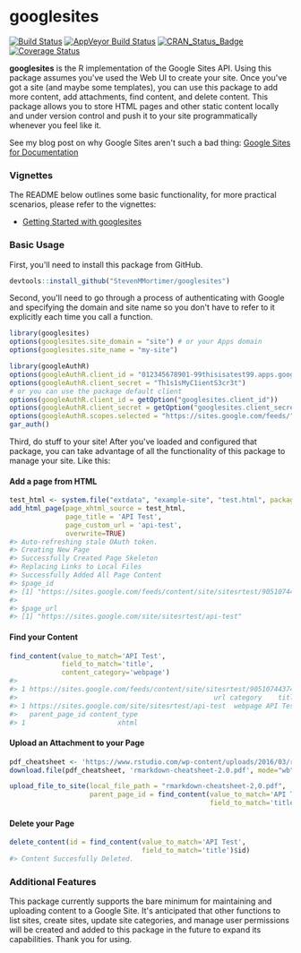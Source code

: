 
googlesites
===========

[![Build Status](https://travis-ci.org/StevenMMortimer/googlesites.svg?branch=master)](https://travis-ci.org/StevenMMortimer/googlesites) [![AppVeyor Build Status](https://ci.appveyor.com/api/projects/status/github/StevenMMortimer/googlesites?branch=master&svg=true)](https://ci.appveyor.com/project/StevenMMortimer/googlesites) [![CRAN\_Status\_Badge](http://www.r-pkg.org/badges/version/googlesites)](http://cran.r-project.org/package=googlesites) [![Coverage Status](https://codecov.io/gh/StevenMMortimer/googlesites/branch/master/graph/badge.svg)](https://codecov.io/gh/StevenMMortimer/googlesites?branch=master)

**googlesites** is the R implementation of the Google Sites API. Using this package assumes you've used the Web UI to create your site. Once you've got a site (and maybe some templates), you can use this package to add more content, add attachments, find content, and delete content. This package allows you to store HTML pages and other static content locally and under version control and push it to your site programmatically whenever you feel like it.

See my blog post on why Google Sites aren't such a bad thing: [Google Sites for Documentation](https://stevenmortimer.com/google-sites-for-documentation/)

### Vignettes

The README below outlines some basic functionality, for more practical scenarios, please refer to the vignettes:

-   [Getting Started with googlesites](https://rawgit.com/StevenMMortimer/googlesites/master/vignettes/getting-started-with-googlesites.html)

### Basic Usage

First, you'll need to install this package from GitHub.

``` r
devtools::install_github("StevenMMortimer/googlesites")
```

Second, you'll need to go through a process of authenticating with Google and specifying the domain and site name so you don't have to refer to it explicitly each time you call a function.

``` r
library(googlesites)
options(googlesites.site_domain = "site") # or your Apps domain
options(googlesites.site_name = "my-site")

library(googleAuthR)
options(googleAuthR.client_id = "012345678901-99thisisatest99.apps.googleusercontent.com")
options(googleAuthR.client_secret = "Th1s1sMyC1ientS3cr3t")
# or you can use the package default client
options(googleAuthR.client_id = getOption("googlesites.client_id"))
options(googleAuthR.client_secret = getOption("googlesites.client_secret"))
options(googleAuthR.scopes.selected = "https://sites.google.com/feeds/")
gar_auth()
```

Third, do stuff to your site! After you've loaded and configured that package, you can take advantage of all the functionality of this package to manage your site. Like this:

#### Add a page from HTML

``` r
test_html <- system.file("extdata", "example-site", "test.html", package="googlesites")
add_html_page(page_xhtml_source = test_html,
              page_title = 'API Test',
              page_custom_url = 'api-test',
              overwrite=TRUE)
#> Auto-refreshing stale OAuth token.
#> Creating New Page
#> Successfully Created Page Skeleton
#> Replacing Links to Local Files
#> Successfully Added All Page Content
#> $page_id
#> [1] "https://sites.google.com/feeds/content/site/sitesrtest/9051074437493288219"
#> 
#> $page_url
#> [1] "https://sites.google.com/site/sitesrtest/api-test"
```

#### Find your Content

``` r
find_content(value_to_match='API Test', 
             field_to_match='title', 
             content_category='webpage')
#>                                                                           id
#> 1 https://sites.google.com/feeds/content/site/sitesrtest/9051074437493288219
#>                                                 url category    title
#> 1 https://sites.google.com/site/sitesrtest/api-test  webpage API Test
#>   parent_page_id content_type
#> 1                       xhtml
```

#### Upload an Attachment to your Page

``` r
pdf_cheatsheet <- 'https://www.rstudio.com/wp-content/uploads/2016/03/rmarkdown-cheatsheet-2.0.pdf'
download.file(pdf_cheatsheet, 'rmarkdown-cheatsheet-2.0.pdf', mode="wb")

upload_file_to_site(local_file_path = "rmarkdown-cheatsheet-2,0.pdf",
                    parent_page_id = find_content(value_to_match='API Test', 
                                                  field_to_match='title')$id)
```

#### Delete your Page

``` r
delete_content(id = find_content(value_to_match='API Test',
                                 field_to_match='title')$id)
#> Content Succesfully Deleted.
```

### Additional Features

This package currently supports the bare minimum for maintaining and uploading content to a Google Site. It's anticipated that other functions to list sites, create sites, update site categories, and manage user permissions will be created and added to this package in the future to expand its capabilities. Thank you for using.
